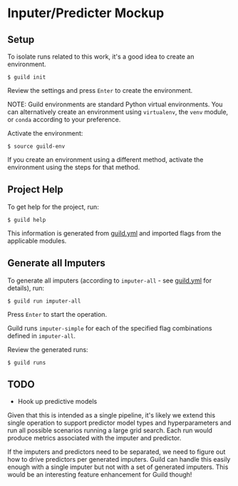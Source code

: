 # Inputer/Predicter Mockup

## Setup

To isolate runs related to this work, it's a good idea to create an
environment.

    $ guild init

Review the settings and press `Enter` to create the environment.

NOTE: Guild environments are standard Python virtual environments. You
can alternatively create an environment using `virtualenv`, the `venv`
module, or `conda` according to your preference.

Activate the environment:

    $ source guild-env

If you create an environment using a different method, activate the
environment using the steps for that method.

## Project Help

To get help for the project, run:

    $ guild help

This information is generated from [guild.yml](guild.yml) and imported
flags from the applicable modules.

## Generate all Imputers

To generate all imputers (according to `imputer-all` - see
[guild.yml](guild.yml) for details), run:

    $ guild run imputer-all

Press `Enter` to start the operation.

Guild runs `imputer-simple` for each of the specified flag
combinations defined in `imputer-all`.

Review the generated runs:

    $ guild runs

## TODO

- Hook up predictive models

Given that this is intended as a single pipeline, it's likely we
extend this single operation to support predictor model types and
hyperparameters and run all possible scenarios running a large grid
search. Each run would produce metrics associated with the imputer and
predictor.

If the imputers and predictors need to be separated, we need to figure
out how to drive predictors per generated imputers. Guild can handle
this easily enough with a single imputer but not with a set of
generated imputers. This would be an interesting feature enhancement
for Guild though!
